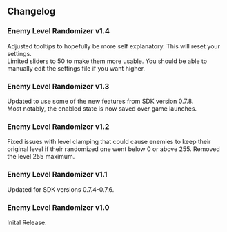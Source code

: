 ## Changelog

### Enemy Level Randomizer v1.4
Adjusted tooltips to hopefully be more self explanatory. This will reset your settings.    
Limited sliders to 50 to make them more usable. You should be able to manually edit the settings file if you want higher.

### Enemy Level Randomizer v1.3
Updated to use some of the new features from SDK version 0.7.8.    
Most notably, the enabled state is now saved over game launches.

### Enemy Level Randomizer v1.2
Fixed issues with level clamping that could cause enemies to keep their original level if their randomized one went below 0 or above 255.
Removed the level 255 maximum.

### Enemy Level Randomizer v1.1
Updated for SDK versions 0.7.4-0.7.6.

### Enemy Level Randomizer v1.0
Inital Release.
